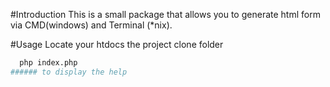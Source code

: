 #Introduction
  This is a small package that allows you to generate html form via CMD(windows) and Terminal (*nix).

#Usage
  Locate your htdocs the project clone folder
  ```bash
    php index.php
  ###### to display the help
